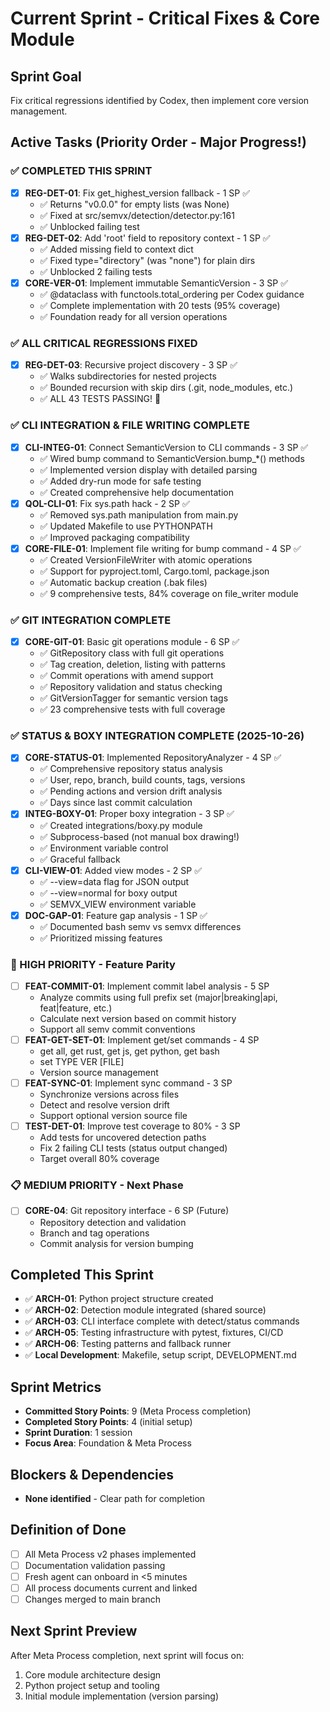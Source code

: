 # Current Sprint - Critical Fixes & Core Module

## Sprint Goal
Fix critical regressions identified by Codex, then implement core version management.

## Active Tasks (Priority Order - Major Progress!)

### ✅ COMPLETED THIS SPRINT
- [x] **REG-DET-01**: Fix get_highest_version fallback - 1 SP ✅
  - ✅ Returns "v0.0.0" for empty lists (was None)
  - ✅ Fixed at src/semvx/detection/detector.py:161
  - ✅ Unblocked failing test
- [x] **REG-DET-02**: Add 'root' field to repository context - 1 SP ✅
  - ✅ Added missing field to context dict
  - ✅ Fixed type="directory" (was "none") for plain dirs
  - ✅ Unblocked 2 failing tests
- [x] **CORE-VER-01**: Implement immutable SemanticVersion - 3 SP ✅
  - ✅ @dataclass with functools.total_ordering per Codex guidance
  - ✅ Complete implementation with 20 tests (95% coverage)
  - ✅ Foundation ready for all version operations

### ✅ ALL CRITICAL REGRESSIONS FIXED
- [x] **REG-DET-03**: Recursive project discovery - 3 SP ✅
  - ✅ Walks subdirectories for nested projects
  - ✅ Bounded recursion with skip dirs (.git, node_modules, etc.)
  - ✅ ALL 43 TESTS PASSING! 🎉

### ✅ CLI INTEGRATION & FILE WRITING COMPLETE
- [x] **CLI-INTEG-01**: Connect SemanticVersion to CLI commands - 3 SP ✅
  - ✅ Wired bump command to SemanticVersion.bump_*() methods
  - ✅ Implemented version display with detailed parsing
  - ✅ Added dry-run mode for safe testing
  - ✅ Created comprehensive help documentation
- [x] **QOL-CLI-01**: Fix sys.path hack - 2 SP ✅
  - ✅ Removed sys.path manipulation from main.py
  - ✅ Updated Makefile to use PYTHONPATH
  - ✅ Improved packaging compatibility
- [x] **CORE-FILE-01**: Implement file writing for bump command - 4 SP ✅
  - ✅ Created VersionFileWriter with atomic operations
  - ✅ Support for pyproject.toml, Cargo.toml, package.json
  - ✅ Automatic backup creation (.bak files)
  - ✅ 9 comprehensive tests, 84% coverage on file_writer module

### ✅ GIT INTEGRATION COMPLETE
- [x] **CORE-GIT-01**: Basic git operations module - 6 SP ✅
  - ✅ GitRepository class with full git operations
  - ✅ Tag creation, deletion, listing with patterns
  - ✅ Commit operations with amend support
  - ✅ Repository validation and status checking
  - ✅ GitVersionTagger for semantic version tags
  - ✅ 23 comprehensive tests with full coverage

### ✅ STATUS & BOXY INTEGRATION COMPLETE (2025-10-26)
- [x] **CORE-STATUS-01**: Implemented RepositoryAnalyzer - 4 SP ✅
  - ✅ Comprehensive repository status analysis
  - ✅ User, repo, branch, build counts, tags, versions
  - ✅ Pending actions and version drift analysis
  - ✅ Days since last commit calculation
- [x] **INTEG-BOXY-01**: Proper boxy integration - 3 SP ✅
  - ✅ Created integrations/boxy.py module
  - ✅ Subprocess-based (not manual box drawing!)
  - ✅ Environment variable control
  - ✅ Graceful fallback
- [x] **CLI-VIEW-01**: Added view modes - 2 SP ✅
  - ✅ --view=data flag for JSON output
  - ✅ --view=normal for boxy output
  - ✅ SEMVX_VIEW environment variable
- [x] **DOC-GAP-01**: Feature gap analysis - 1 SP ✅
  - ✅ Documented bash semv vs semvx differences
  - ✅ Prioritized missing features

### 🎯 HIGH PRIORITY - Feature Parity
- [ ] **FEAT-COMMIT-01**: Implement commit label analysis - 5 SP
  - Analyze commits using full prefix set (major|breaking|api, feat|feature, etc.)
  - Calculate next version based on commit history
  - Support all semv commit conventions
- [ ] **FEAT-GET-SET-01**: Implement get/set commands - 4 SP
  - get all, get rust, get js, get python, get bash
  - set TYPE VER [FILE]
  - Version source management
- [ ] **FEAT-SYNC-01**: Implement sync command - 3 SP
  - Synchronize versions across files
  - Detect and resolve version drift
  - Support optional version source file
- [ ] **TEST-DET-01**: Improve test coverage to 80% - 3 SP
  - Add tests for uncovered detection paths
  - Fix 2 failing CLI tests (status output changed)
  - Target overall 80% coverage

### 📋 MEDIUM PRIORITY - Next Phase
- [ ] **CORE-04**: Git repository interface - 6 SP (Future)
  - Repository detection and validation
  - Branch and tag operations
  - Commit analysis for version bumping

## Completed This Sprint
- ✅ **ARCH-01**: Python project structure created
- ✅ **ARCH-02**: Detection module integrated (shared source)
- ✅ **ARCH-03**: CLI interface complete with detect/status commands
- ✅ **ARCH-05**: Testing infrastructure with pytest, fixtures, CI/CD
- ✅ **ARCH-06**: Testing patterns and fallback runner
- ✅ **Local Development**: Makefile, setup script, DEVELOPMENT.md

## Sprint Metrics
- **Committed Story Points**: 9 (Meta Process completion)
- **Completed Story Points**: 4 (initial setup)
- **Sprint Duration**: 1 session
- **Focus Area**: Foundation & Meta Process

## Blockers & Dependencies
- **None identified** - Clear path for completion

## Definition of Done
- [ ] All Meta Process v2 phases implemented
- [ ] Documentation validation passing
- [ ] Fresh agent can onboard in <5 minutes
- [ ] All process documents current and linked
- [ ] Changes merged to main branch

## Next Sprint Preview
After Meta Process completion, next sprint will focus on:
1. Core module architecture design
2. Python project setup and tooling
3. Initial module implementation (version parsing)